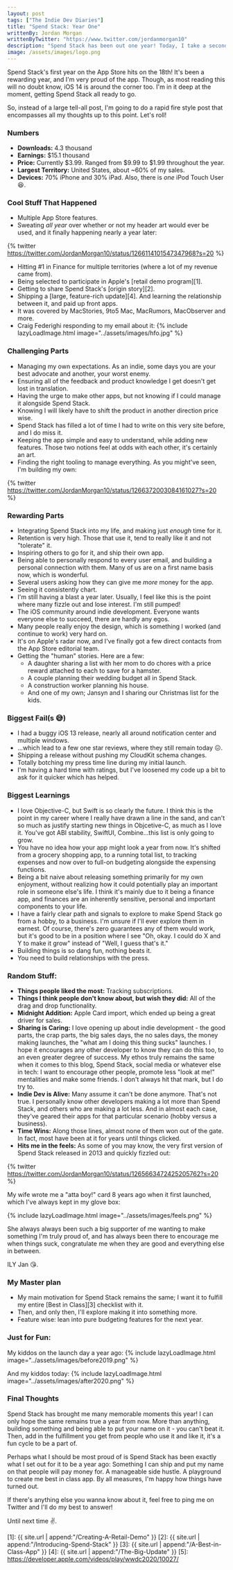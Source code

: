 ```yaml
---
layout: post
tags: ["The Indie Dev Diaries"]
title: "Spend Stack: Year One"
writtenBy: Jordan Morgan
writtenByTwitter: "https://www.twitter.com/jordanmorgan10"
description: "Spend Stack has been out one year! Today, I take a second to reflect on all that has happened since it released."
image: /assets/images/logo.png
---
```


Spend Stack's first year on the App Store hits on the 18th! It's been a rewarding year, and I'm very proud of the app. Though, as most reading this will no doubt know, iOS 14 is around the corner too. I'm in it deep at the moment, getting Spend Stack all ready to go.

So, instead of a large tell-all post, I'm going to do a rapid fire style post that encompasses all my thoughts up to this point. Let's roll!


### Numbers

- **Downloads:** 4.3 thousand
- **Earnings:** $15.1 thousand
- **Price:** Currently $3.99. Ranged from $9.99 to $1.99 throughout the year.
- **Largest Territory:** United States, about ~60% of my sales.
- **Devices:** 70% iPhone and 30% iPad. Also, there is _one_ iPod Touch User 😆.

### Cool Stuff That Happened

- Multiple App Store features.
- Sweating _all year_ over whether or not my header art would ever be used, and it finally happening nearly a year later:

{% twitter https://twitter.com/JordanMorgan10/status/1266114101547347968?s=20 %}
- Hitting #1 in Finance for multiple territories (where a lot of my revenue came from).
- Being selected to participate in Apple's [retail demo program][1].
- Getting to share Spend Stack's [origin story][2].
- Shipping a [large, feature-rich update][4]. And learning the relationship between it, and paid up front apps.
- It was covered by MacStories, 9to5 Mac, MacRumors, MacObserver and more.
- Craig Federighi responding to my email about it:
{% include lazyLoadImage.html image="../assets/images/hfo.jpg" %}

### Challenging Parts

- Managing my own expectations. As an indie, some days you are your best advocate and another, your worst enemy.
- Ensuring all of the feedback and product knowledge I get doesn't get lost in translation.
- Having the urge to make other apps, but not knowing if I could manage it alongside Spend Stack.
- Knowing I will likely have to shift the product in another direction price wise.
- Spend Stack has filled a lot of time I had to write on this very site before, and I do miss it.
- Keeping the app simple and easy to understand, while adding new features. Those two notions feel at odds with each other, it's certainly an art.
- Finding the right tooling to manage everything. As you might've seen, I'm building my own:

{% twitter https://twitter.com/JordanMorgan10/status/1266372003084161027?s=20 %}

### Rewarding Parts

- Integrating Spend Stack into my life, and making just _enough_ time for it.
- Retention is very high. Those that use it, tend to really like it and not "tolerate" it.
- Inspiring others to go for it, and ship their own app.
- Being able to personally respond to every user email, and building a personal connection with them. Many of us are on a first name basis now, which is wonderful.
- Several users asking how they can give me _more_ money for the app.
- Seeing it consistently chart.
- I'm still having a blast a year later. Usually, I feel like this is the point where many fizzle out and lose interest. I'm still pumped!
- The iOS community around indie development. Everyone wants everyone else to succeed, there are hardly any egos.
- Many people really enjoy the design, which is something I worked (and continue to work) very hard on.
- It's on Apple's radar now, and I've finally got a few direct contacts from the App Store editorial team.
- Getting the "human" stories. Here are a few:
    + A daughter sharing a list with her mom to do chores with a price reward attached to each to save for a hamster.
    + A couple planning their wedding budget all in Spend Stack.
    + A construction worker planning his house.
    + And one of my own; Jansyn and I sharing our Christmas list for the kids.

### Biggest Fail(s 😅)

- I had a buggy iOS 13 release, nearly all around notification center and multiple windows.
- ...which lead to a few one star reviews, where they still remain today 😖.
- Shipping a release without pushing my CloudKit schema changes.
- Totally botching my press time line during my initial launch.
- I'm having a hard time with ratings, but I've loosened my code up a bit to ask for it quicker which has helped.

### Biggest Learnings

- I love Objective-C, but Swift is so clearly the future. I think this is the point in my career where I really have drawn a line in the sand, and can't so much as justify starting new things in Objcetive-C, as much as I love it. You've got ABI stability, SwiftUI, Combine...this list is only going to grow.
- You have no idea how your app might look a year from now. It's shifted from a grocery shopping app, to a running total list, to tracking expenses and now over to full-on budgeting alongside the expensing functions.
- Being a bit naive about releasing something primarily for my own enjoyment, without realizing how it could potentially play an important role in someone else's life. I think it's mainly due to it being a finance app, and finances are an inherently sensitive, personal and important components to your life.
- I have a fairly clear path and signals to explore to make Spend Stack go from a hobby, to a business. I'm unsure if I'll ever explore them in earnest. Of course, there's zero guarantees any of them would work, but it's good to be in a position where I see "Oh, okay. I could do X and Y to make it grow" instead of "Well, I guess that's it."
- Building things is so dang fun, nothing beats it.
- You need to build relationships with the press.

### Random Stuff:

- **Things people liked the most:** Tracking subscriptions.
- **Things I think people don't know about, but wish they did:** All of the drag and drop functionality.
- **Midnight Addition:** Apple Card import, which ended up being a great driver for sales.
- **Sharing is Caring:** I love opening up about indie development - the good parts, the crap parts, the big sales days, the no sales days, the money making launches, the "what am I doing this thing sucks" launches. I hope it encourages any other developer to know they can do this too, to an even greater degree of success. My ethos truly remains the same when it comes to this blog, Spend Stack, social media or whatever else in tech: I want to encourage other people, promote less "look at me!" mentalities and make some friends. I don't always hit that mark, but I do try to.
- **Indie Dev is Alive:** Many assume it can't be done anymore. That's not true. I personally know other developers making a lot more than Spend Stack, and others who are making a lot less. And in almost each case, they've geared their apps for that particular scenario (hobby versus a business).
- **Time Wins:** Along those lines, almost none of them won out of the gate. In fact, most have been at it for years until things clicked.
- **Hits me in the feels:** As some of you may know, the very first version of Spend Stack released in 2013 and quickly fizzled out:

{% twitter https://twitter.com/JordanMorgan10/status/1265663472425205762?s=20 %}

My wife wrote me a "atta boy!" card 8 years ago when it first launched, which I've always kept in my glove box:

{% include lazyLoadImage.html image="../assets/images/feels.png" %}

She always always been such a big supporter of me wanting to make something I'm truly proud of, and has always been there to encourage me when things suck, congratulate me when they are good and everything else in between.

ILY Jan 😘.

### My Master plan

- My main motivation for Spend Stack remains the same; I want it to fulfill my entire [Best in Class][3] checklist with it. 
- Then, and only then, I'll explore making it into something more.
- Feature wise: lean into pure budgeting features for the next year.

### Just for Fun:

My kiddos on the launch day a year ago:
{% include lazyLoadImage.html image="../assets/images/before2019.png" %}

And my kiddos today:
{% include lazyLoadImage.html image="../assets/images/after2020.png" %}


### Final Thoughts

Spend Stack has brought me many memorable moments this year! I can only hope the same remains true a year from now. More than anything, building something and being able to put your name on it - you can't beat it. Then, add in the fulfillment you get from people who use it and like it, it's a fun cycle to be a part of.

Perhaps what I should be most proud of is Spend Stack has been exactly what I set out for it to be a year ago: Something I can ship and put my name on that people will pay money for. A manageable side hustle. A playground to create me best in class app. By all measures, I'm happy how things have turned out.

If there's anything else you wanna know about it, feel free to ping me on Twitter and I'll do my best to answer!

Until next time ✌️.

[1]: {{ site.url | append:"/Creating-A-Retail-Demo" }}
[2]: {{ site.url | append:"/Introducing-Spend-Stack" }}
[3]: {{ site.url | append:"/A-Best-in-Class-App" }}
[4]: {{ site.url | append:"/The-Big-Update" }}
[5]: https://developer.apple.com/videos/play/wwdc2020/10027/

